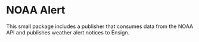 # NOAA Alert

This small package includes a publisher that consumes data from the NOAA API and publishes weather alert notices to Ensign.